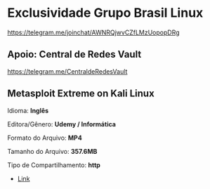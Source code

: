 Exclusividade Grupo Brasil Linux
=======
https://telegram.me/joinchat/AWNRQjwvCZfLMzUopopDRg


Apoio: Central de Redes Vault
-----------
https://telegram.me/CentraldeRedesVault


## Metasploit Extreme on Kali Linux

Idioma: **Inglês**

Editora/Gênero: **Udemy / Informática**

Formato do Arquivo: **MP4**

Tamanho do Arquivo: **357.6MB**

Tipo de Compartilhamento: **http**


* [Link](https://mega.co.nz/#!I5ZE3JSD!ypEpkgD75IEIkHGsWxMZvYly6elud0Rkg9OleLt_IvY)
